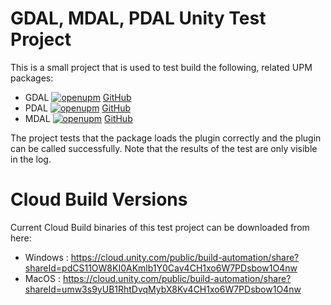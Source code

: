 # GDAL, MDAL, PDAL Unity Test Project

This is a small project that is used to test build the following, related UPM packages:

- GDAL [![openupm](https://img.shields.io/npm/v/com.virgis.gdal?label=openupm&registry_uri=https://package.openupm.com)](https://openupm.com/packages/com.virgis.gdal/) [GitHub](https://github.com/ViRGIS-Team/gdal-upm)
- PDAL [![openupm](https://img.shields.io/npm/v/com.virgis.pdal?label=openupm&registry_uri=https://package.openupm.com)](https://openupm.com/packages/com.virgis.pdal/) [GitHub](https://github.com/ViRGIS-Team/pdal-upm)
- MDAL [![openupm](https://img.shields.io/npm/v/com.virgis.mdal?label=openupm&registry_uri=https://package.openupm.com)](https://openupm.com/packages/com.virgis.mdal/) [GitHub](https://github.com/ViRGIS-Team/mdal-upm)

The project tests that the package loads the plugin correctly and the plugin can be called successfully. Note that the results of the test are only visible in the log.

# Cloud Build Versions

Current Cloud Build binaries of this test project can be downloaded from here:

- Windows : https://cloud.unity.com/public/build-automation/share?shareId=pdCS11OW8KI0AKmlb1Y0Cav4CH1xo6W7PDsbow1O4nw
- MacOS : https://cloud.unity.com/public/build-automation/share?shareId=umw3s9yUB1RhtDvqMybX8Kv4CH1xo6W7PDsbow1O4nw
